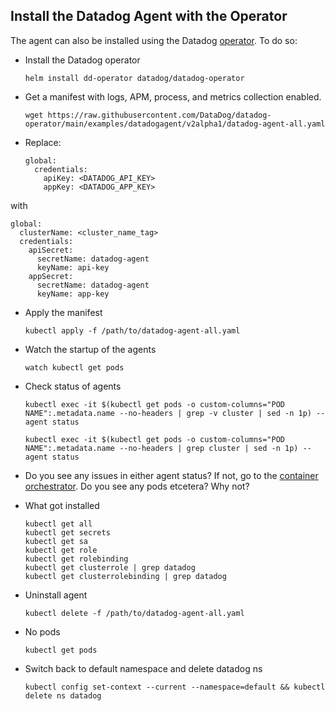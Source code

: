 Install the Datadog Agent with the Operator
--
  
The agent can also be installed using the Datadog [operator](https://docs.datadoghq.com/getting_started/containers/datadog_operator/).  To 
do so:  
  
- Install the Datadog operator  
  ```
  helm install dd-operator datadog/datadog-operator
  ```  
- Get a manifest with logs, APM, process, and metrics collection enabled.  
  ```
  wget https://raw.githubusercontent.com/DataDog/datadog-operator/main/examples/datadogagent/v2alpha1/datadog-agent-all.yaml
  ```  
- Replace:  
  ```  
  global:  
    credentials:  
      apiKey: <DATADOG_API_KEY>  
      appKey: <DATADOG_APP_KEY>  
  ```  
with  
  ```  
  global:  
    clusterName: <cluster_name_tag>  
    credentials:  
      apiSecret:  
        secretName: datadog-agent  
        keyName: api-key  
      appSecret:  
        secretName: datadog-agent  
        keyName: app-key  
  ```  
- Apply the manifest  
  ```
  kubectl apply -f /path/to/datadog-agent-all.yaml
  ```  
- Watch the startup of the agents  
  ```  
  watch kubectl get pods  
  ```  
- Check status of agents  
  ```  
  kubectl exec -it $(kubectl get pods -o custom-columns="POD NAME":.metadata.name --no-headers | grep -v cluster | sed -n 1p) -- agent status  
  
  kubectl exec -it $(kubectl get pods -o custom-columns="POD NAME":.metadata.name --no-headers | grep cluster | sed -n 1p) -- agent status  
  ```  
- Do you see any issues in either agent status?  If not, go to the [container orchestrator](https://app.datadoghq.com/orchestration/overview/pod).  Do you see any pods etcetera?  Why not?  
  
- What got installed  
    ```  
    kubectl get all  
    kubectl get secrets  
    kubectl get sa  
    kubectl get role  
    kubectl get rolebinding  
    kubectl get clusterrole | grep datadog  
    kubectl get clusterrolebinding | grep datadog  
    ```  
- Uninstall agent  
    ```  
    kubectl delete -f /path/to/datadog-agent-all.yaml  
    ```  
- No pods  
    ```  
    kubectl get pods  
    ```  
- Switch back to default namespace and delete datadog ns
    ```  
    kubectl config set-context --current --namespace=default && kubectl delete ns datadog
    ```  
